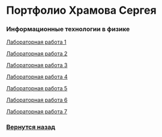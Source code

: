 # Портфолио Храмова Сергея

### Информационные технологии в физике

<a href="https://github.com/Serega89Kh/Serega89Kh.github.io/tree/master/1kurs/ITinPh/lr1">Лабораторная работа 1</a>

<a href="https://github.com/Serega89Kh/Serega89Kh.github.io/blob/master/1kurs/ITinPh/%D0%A5%D1%80%D0%B0%D0%BC%D0%BE%D0%B2%20%D0%A1%D0%B5%D1%80%D0%B3%D0%B5%D0%B9%2C%20%D0%98%D0%92%D0%A2%2C%20%D0%9B%D0%A02.xlsx">Лабораторная работа 2</a>

<a href="https://github.com/Serega89Kh/Serega89Kh.github.io/blob/master/1kurs/ITinPh/%D0%A5%D1%80%D0%B0%D0%BC%D0%BE%D0%B2%20%D0%A1%D0%B5%D1%80%D0%B3%D0%B5%D0%B9%2C%20%D0%98%D0%92%D0%A2%2C%20%D0%9B%D0%A03.xlsx">Лабораторная работа 3</a>

<a href="https://github.com/Serega89Kh/Serega89Kh.github.io/blob/master/1kurs/ITinPh/%D0%A5%D1%80%D0%B0%D0%BC%D0%BE%D0%B2%20%D0%A1%D0%B5%D1%80%D0%B3%D0%B5%D0%B9%2C%20%D0%98%D0%92%D0%A2%2C%20%D0%9B%D0%A04.xlsx">Лабораторная работа 4</a>

<a href="https://github.com/Serega89Kh/Serega89Kh.github.io/tree/master/1kurs/ITinPh/lr5">Лабораторная работа 5</a>

<a href="https://github.com/Serega89Kh/Serega89Kh.github.io/tree/master/1kurs/ITinPh/lr6">Лабораторная работа 6</a>

<a href="https://github.com/Serega89Kh/Serega89Kh.github.io/tree/master/1kurs/ITinPh/lr7">Лабораторная работа 7</a>

### <a href="https://serega89kh.github.io">Вернутся назад</a>
